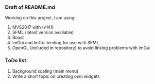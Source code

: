


### Draft of README.md
Working on this project, i am using:
1. MVS2017 with (v141)
2. SFML (latest version available)
3. Boost 
4. ImGui and ImGui binding for use with SFML
5. OpenGL (included in repository) to avoid linking problems with ImGui


### ToDo list:
1. Background scaling (main menu)
2. Write a short topic on creating own widgets